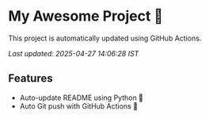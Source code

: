 # My Awesome Project 🚀

This project is automatically updated using GitHub Actions.

_Last updated: 2025-04-27 14:06:28 IST_

## Features
- Auto-update README using Python 🐍
- Auto Git push with GitHub Actions 🤖
